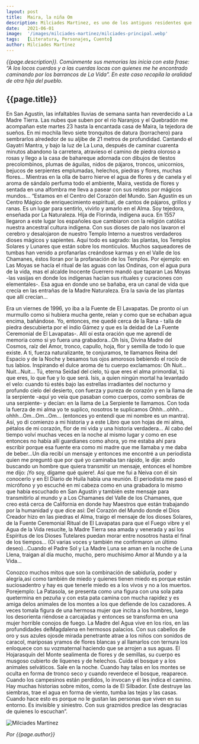 ```yaml
---
layout: post
title:  Maira, la niña Om
description: Milciades Martinez, es uno de los antiguos residentes que hace tiempo llegó de otras partes de Colombia a San Agustín. Es recopilador de historias y sueños; y creador de la famosa “Chiva Galáctica”.
date:   2021-06-01
image:  '/images/milciades-martinez/milciades-principal.webp'
tags:   [Literatura, Personajes, Cuento]
author: Milciades Martínez
---
```

*{{page.description}}. Comúnmente sus memorias las inicia con esta frase: “A los locos cuerdos y a las cuerdas locas con quienes me he encontrado caminando por los barrancos de La Vida”. En este caso recopila la oralidad de otra hija del pueblo.*

## {{page.title}}

En San Agustín, las infaltables lluvias de semana santa han reverdecido a La Madre Tierra. Las nubes que suben por el río Naranjos y el Quebradón me acompañan este martes 23 hasta la encantada casa de Maira, la tejedora de sueños. En mi mochila llevo siete tronquitos de datura (borrachero) para sembrarlos alrededor de su aljibe de 21 metros de profundidad. Cantando el Gayatri Mantra, y bajo la luz de La Luna, después de caminar cuarenta minutos abandono la carretera, atravieso el camino de piedra oloroso a rosas y llego a la casa de bahareque adornada con dibujos de tiestos precolombinos, plumas de águilas, nidos de pájaros, troncos, unicornios, bejucos de serpientes emplumadas, helechos, piedras y flores, muchas flores… Mientras en la olla de barro hierve el agua de flores y de canela y el aroma de sándalo perfuma todo el ambiente, Maira, vestida de flores y sentada en una alfombra me lleva a pasear con sus relatos por mágicos mundos… “Estamos en el Centro del Corazón del Mundo. San Agustín es un Centro Mágico de enriquecimiento espiritual, de cantos de pájaros, grillos y ranas. Es un lugar para sentirlo, vivirlo y amarlo en el Alma. Soy tejedora, enseñada por La Naturaleza. Hija de Florinda, indígena auca. En 1557 llegaron a este lugar los españoles que cambiaron con la religión católica nuestra ancestral cultura indígena. Con sus dioses de palo nos lavaron el cerebro y desalojaron de nuestro Templo Interno a nuestros verdaderos dioses mágicos y sapientes. Aquí todo es sagrado: las plantas, los Templos Solares y Lunares que están sobre los montículos. Muchos saqueadores de tumbas han venido a profanarlas creándose karmas y en el Valle de los Chamanes, éstos lloran por la profanación de los Templos. Por ejemplo: en Las Moyas se hacía el ritual de las aguas con las Ondinas, con el agua pura de la vida, mas el alcalde Inocente Guerrero mandó que taparan Las Moyas -las vasijas en donde los indígenas hacían sus rituales y curaciones con elementales-. Esa agua en donde uno se bañaba, era un canal de vida que crecía en las entrañas de la Madre Naturaleza. Era la savia de las plantas que allí crecían…

Era un viernes de 1996, yo iba a la Fuente de El Lavapatas. De pronto oí un murmullo como si hubiera mucha gente, reían y como que se echaban agua encima, bañándose. Yo, entonces, me quedé cerca de la Rana - talla de piedra descubierta por el indio Gámez y que es la deidad de La Fuente Ceremonial de El Lavapatas-. Allí oí esta oración que me aprendí de memoria como si yo fuera una grabadora…Oh Isis, Divina Madre del Cosmos, raíz del Amor, tronco, capullo, hoja, flor y semilla de todo lo que existe. A ti, fuerza naturalizante, te conjuramos, te llamamos Reina del Espacio y de la Noche y  besamos tus ojos amorosos bebiendo el rocío de tus labios. Inspirando el dulce aroma de tu cuerpo exclamamos: Oh Nuit… Nuit…Nuit… Tú, eterna Seidad del cielo, tú que eres el alma primordial, tú que eres, lo que fue y lo que será. Isis, a quien ningún mortal ha levantado el velo: cuando tú estés bajo las estrellas irradiantes del nocturno y profundo cielo del desierto, con fuerza y pureza de corazón y en la llama de la serpiente -aquí yo veía que pasaban como cuerpos, como sombras de una serpiente- y decían: en la llama de La Serpiente te llamamos. Con toda la fuerza de mi alma yo te suplico, nosotros te suplicamos Ohhh…ohhh…ohhh…Om…Om…Om… (entonces yo entendí que mi nombre es un mantra). Así, yo di comienzo a mi historia y a este Libro que son hojas de mi alma, pétalos de mi corazón, flor de mi vida y una historia verdadera… Al cabo del tiempo volví muchas veces en la noche al mismo lugar y como en ese entonces no había allí guardianes como ahora, yo me estaba ahí para escribir porque esa fuente era como mi madre que me llamaba y me daba de beber…Un día recibí un mensaje y entonces me encontré a un periodista quien me preguntó que por qué yo caminaba tan rápido, le dije: ando buscando un hombre que quiera transmitir un mensaje, entonces el hombre me dijo: ¡Yo soy, dígame qué quiere!. Así que me fui a Neiva con él sin conocerlo y en El Diario de Huila había una reunión. El periodista me pasó el micrófono y yo escuché en mi cabeza como en una grabadora lo mismo que había escuchado en San Agustín y también este mensaje para transmitirlo al mundo y a Los Chamanes del Valle de los Chamanes, que creo está cerca de California en donde hay Maestros que están trabajando por la humanidad y que dice así: Del Corazón del Mundo donde el Dios Creador hizo en las piedras el Alma, traigo el mensaje de los dioses Solares, de la Fuente Ceremonial Ritual de El Lavapatas para que el Fuego vibre y el Agua de la Vida resucite, la Madre Tierra sea amada y venerada y así los Espíritus de los Dioses Tutelares puedan morar entre nosotros hasta el final de los tiempos… (Oí varias voces y también me confirmaron un último deseo)…Cuando el Padre Sol y La Madre Luna se aman en la noche de Luna Llena, traigan al día mucho, mucho, pero muchísimo Amor al Mundo y a la Vida…

Conozco muchos mitos que son la combinación de sabiduría, poder y alegría,así como también de miedo y quienes tienen miedo es porque están suciosadentro y hay es que tenerle miedo es a los vivos y no a los muertos. Porejemplo: La Patasola, se presenta como una figura con una sola pata quetermina en pezuña y con esta pata camina con mucha rapidez y es amiga delos animales de los montes a los que defiende de los cazadores. A veces tomala figura de una hermosa mujer que incita a los hombres, luego los desorienta riéndose a carcajadas y entonces se transforma en una mujer horrible conojos de fuego. La Madre del Agua vive en los ríos, en las profundidades delMagdalena en hermosos palacios. Con sus cabellos de oro y sus azules ojosde mirada penetrante atrae a los niños con sonidos de caracol, mariposas yramos de flores blancas y al llamarlos con ternura los enloquece con su vozmaternal haciendo que se arrojen a sus aguas. El Hojarasquín del Monte sealimenta de flores y de semillas, su cuerpo es musgoso cubierto de líquenes y de helechos. Cuida el bosque y a los animales selváticos. Sale en la noche. Cuando hay talas en los montes se oculta en forma de tronco seco y cuando reverdece el bosque, reaparece. Cuando los campesinos están perdidos, lo invocan y él les indica el camino. Hay muchas historias sobre mitos, como la de El Silbador. Éste destruye las siembras, trae el agua en forma de viento, tumba las tejas y las casas. Cuando hace esto es porque no le gustan las personas que viven en su entorno. Es invisible y siniestro. Con sus graznidos predice las desgracias de quienes lo escuchan”.

![Milciades Martínez]({{site.baseurl}}/images/milciades-martinez/milciades-martinez.webp)

<cite>Por {{page.author}}</cite>